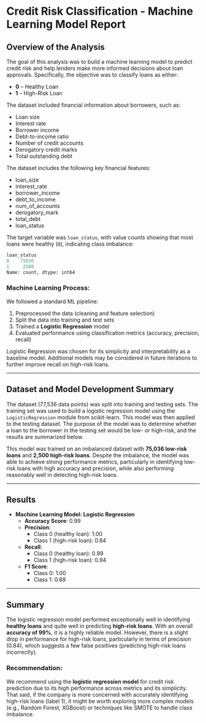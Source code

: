 # Credit Risk Classification - Machine Learning Model Report

## Overview of the Analysis

The goal of this analysis was to build a machine learning model to predict credit risk and help lenders make more informed decisions about loan approvals. Specifically, the objective was to classify loans as either:

- **0** – Healthy Loan  
- **1** – High-Risk Loan

The dataset included financial information about borrowers, such as:

- Loan size
- Interest rate
- Borrower income
- Debt-to-income ratio
- Number of credit accounts
- Derogatory credit marks
- Total outstanding debt

The dataset includes the following key financial features:

- loan_size
- interest_rate
- borrower_income
- debt_to_income
- num_of_accounts
- derogatory_mark
- total_debt
- loan_status

The target variable was `loan_status`, with value counts showing that most loans were healthy (`0`), indicating class imbalance:

```python
loan_status
0    75036
1     2500
Name: count, dtype: int64

```

### Machine Learning Process:
We followed a standard ML pipeline:
1. Preprocessed the data (cleaning and feature selection)
2. Split the data into training and test sets
3. Trained a **Logistic Regression** model
4. Evaluated performance using classification metrics (accuracy, precision, recall)

Logistic Regression was chosen for its simplicity and interpretability as a baseline model. Additional models may be considered in future iterations to further improve recall on high-risk loans.

---

## Dataset and Model Development Summary

The dataset (77,536 data points) was split into training and testing sets. The training set was used to build a logistic regression model using the `LogisticRegression` module from scikit-learn. This model was then applied to the testing dataset. The purpose of the model was to determine whether a loan to the borrower in the testing set would be low- or high-risk, and the results are summarized below.

This model was trained on an imbalanced dataset with **75,036 low-risk loans** and **2,500 high-risk loans**. Despite the imbalance, the model was able to achieve strong performance metrics, particularly in identifying low-risk loans with high accuracy and precision, while also performing reasonably well in detecting high-risk loans.

---

## Results

* **Machine Learning Model: Logistic Regression**
  * **Accuracy Score**: 0.99
  * **Precision**:
    * Class 0 (healthy loan): 1.00
    * Class 1 (high-risk loan): 0.84
  * **Recall**:
    * Class 0 (healthy loan): 0.99
    * Class 1 (high-risk loan): 0.94
  * **F1 Score**:
    * Class 0: 1.00
    * Class 1: 0.89

---

## Summary

The logistic regression model performed exceptionally well in identifying **healthy loans** and quite well in predicting **high-risk loans**. With an overall **accuracy of 99%**, it is a highly reliable model. However, there is a slight drop in performance for high-risk loans, particularly in terms of precision (0.84), which suggests a few false positives (predicting high-risk loans incorrectly).

### Recommendation:
We recommend using the **logistic regression model** for credit risk prediction due to its high performance across metrics and its simplicity. That said, if the company is more concerned with accurately identifying high-risk loans (label 1), it might be worth exploring more complex models (e.g., Random Forest, XGBoost) or techniques like SMOTE to handle class imbalance.
